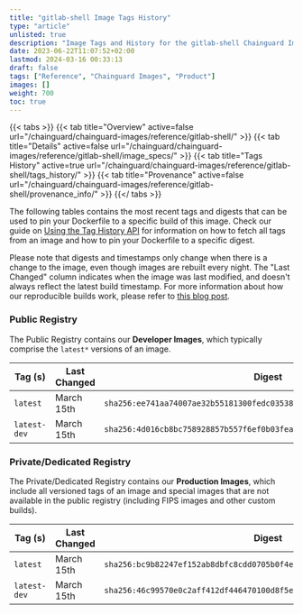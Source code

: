 ```yaml
---
title: "gitlab-shell Image Tags History"
type: "article"
unlisted: true
description: "Image Tags and History for the gitlab-shell Chainguard Image"
date: 2023-06-22T11:07:52+02:00
lastmod: 2024-03-16 00:33:13
draft: false
tags: ["Reference", "Chainguard Images", "Product"]
images: []
weight: 700
toc: true
---
```


{{< tabs >}}
{{< tab title="Overview" active=false url="/chainguard/chainguard-images/reference/gitlab-shell/" >}}
{{< tab title="Details" active=false url="/chainguard/chainguard-images/reference/gitlab-shell/image_specs/" >}}
{{< tab title="Tags History" active=true url="/chainguard/chainguard-images/reference/gitlab-shell/tags_history/" >}}
{{< tab title="Provenance" active=false url="/chainguard/chainguard-images/reference/gitlab-shell/provenance_info/" >}}
{{</ tabs >}}

The following tables contains the most recent tags and digests that can be used to pin your Dockerfile to a specific build of this image. Check our guide on [Using the Tag History API](/chainguard/chainguard-images/using-the-tag-history-api/) for information on how to fetch all tags from an image and how to pin your Dockerfile to a specific digest.

Please note that digests and timestamps only change when there is a change to the image, even though images are rebuilt every night. The "Last Changed" column indicates when the image was last modified, and doesn't always reflect the latest build timestamp. For more information about how our reproducible builds work, please refer to [this blog post](https://www.chainguard.dev/unchained/reproducing-chainguards-reproducible-image-builds).

### Public Registry
The Public Registry contains our **Developer Images**, which typically comprise the `latest*` versions of an image.

| Tag (s)       | Last Changed | Digest                                                                    |
|---------------|--------------|---------------------------------------------------------------------------|
|  `latest`     | March 15th   | `sha256:ee741aa74007ae32b55181300fedc03538d531aeafa0d5e1f6fae4efb3b9d117` |
|  `latest-dev` | March 15th   | `sha256:4d016cb8bc758928857b557f6ef0b03fea16eb52f83282b98eb31c1e9313c2a2` |


### Private/Dedicated Registry
The Private/Dedicated Registry contains our **Production Images**, which include all versioned tags of an image and special images that are not available in the public registry (including FIPS images and other custom builds).

| Tag (s)       | Last Changed | Digest                                                                    |
|---------------|--------------|---------------------------------------------------------------------------|
|  `latest`     | March 15th   | `sha256:bc9b82247ef152ab8dbfc8cdd0705b0f4e12975eb5f968b39dcbfbc7567c1553` |
|  `latest-dev` | March 15th   | `sha256:46c99570e0c2aff412df446470100d8f5e122004123a75d8881c827d3389fb0a` |

